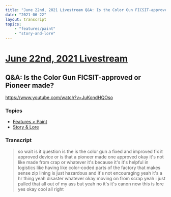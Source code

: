 ```yaml
---
title: "June 22nd, 2021 Livestream Q&A: Is the Color Gun FICSIT-approved or Pioneer made?"
date: "2021-06-22"
layout: transcript
topics:
    - "features/paint"
    - "story-and-lore"
---
```

# [June 22nd, 2021 Livestream](../2021-06-22.md)
## Q&A: Is the Color Gun FICSIT-approved or Pioneer made?
https://www.youtube.com/watch?v=JuKondHQOso

### Topics
* [Features > Paint](../topics/features/paint.md)
* [Story & Lore](../topics/story-and-lore.md)

### Transcript

> so wait is it question is the is the color gun a fixed and improved fix it approved device or is that a pioneer made one approved okay it's not like made from crap or whatever it's because it's it's helpful in logistics like having like color-coded parts of the factory that makes sense zip lining is just hazardous and it's not encouraging yeah it's a hr thing yeah disaster whatever okay moving on from scrap yeah i just pulled that all out of my ass but yeah no it's it's canon now this is lore yes okay cool all right
